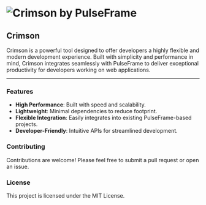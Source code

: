 # ![Crimson by PulseFrame](./Assets/logo.png)

## Crimson

Crimson is a powerful tool designed to offer developers a highly flexible and modern development experience. Built with simplicity and performance in mind, Crimson integrates seamlessly with PulseFrame to deliver exceptional productivity for developers working on web applications.

---

### Features
- **High Performance**: Built with speed and scalability.
- **Lightweight**: Minimal dependencies to reduce footprint.
- **Flexible Integration**: Easily integrates into existing PulseFrame-based projects.
- **Developer-Friendly**: Intuitive APIs for streamlined development.

### Contributing

Contributions are welcome! Please feel free to submit a pull request or open an issue.

### License

This project is licensed under the MIT License.